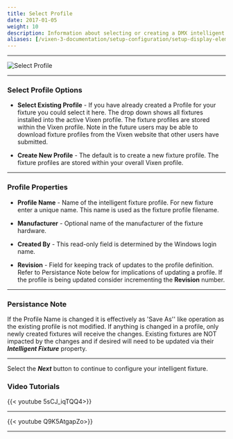 ```yaml
---
title: Select Profile
date: 2017-01-05
weight: 10
description: Information about selecting or creating a DMX intelligent fixture profile.
aliases: [/vixen-3-documentation/setup-configuration/setup-display-elements/intelligent-fixture-wizard/select-profile/]
---
```


---

![Select Profile](/images/docs/usage/display-setup/display-elements/intelligent-fixture-wizard/SelectProfile.png)


---

### Select Profile Options

* **Select Existing Profile** - If you have already created a Profile for your fixture you could select it here.  The drop down shows all fixtures installed into the active Vixen profile.  The fixture profiles are stored within the Vixen profile.
Note in the future users may be able to download fixture profiles from the Vixen website that other users have submitted.

* **Create New Profile** - The default is to create a new fixture profile.  The fixture profiles are stored within your overall Vixen profile.

---

### Profile Properties

* **Profile Name** - Name of the intelligent fixture profile.  For new fixture enter a unique name.  This name is used as the fixture profile filename.

* **Manufacturer** - Optional name of the manufacturer of the fixture hardware.

* **Created By** - This read-only field is determined by the Windows login name.

* **Revision** - Field for keeping track of updates to the profile definition.  Refer to Persistance Note below for implications of updating a profile.
               If the profile is being updated consider incrementing the **Revision** number.

---

### Persistance Note

If the Profile Name is changed it is effectively as 'Save As'' like operation as the existing profile is not modified.
If anything is changed in a profile, only newly created fixtures will receive the changes.
Existing fixtures are NOT impacted by the changes and if desired will need to be updated via their _**Intelligent Fixture**_ property.

---

Select the _**Next**_ button to continue to configure your intelligent fixture.

### Video Tutorials

{{< youtube 5sCJ_iqTQQ4>}}

---

{{< youtube Q9K5AtgapZo>}}

---

